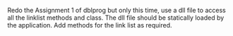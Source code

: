 Redo the Assignment 1 of dblprog but only this time, use a dll file
to access all the linklist methods and class. The dll file should be
statically loaded by the application. Add methods for the link list as
required.